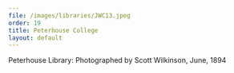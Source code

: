 ```yaml
---
file: /images/libraries/JWC13.jpeg
order: 19
title: Peterhouse College
layout: default
---
```

Peterhouse Library: Photographed by Scott Wilkinson, June, 1894
